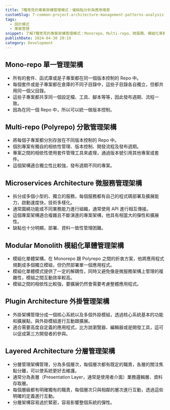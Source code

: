 ```yaml
---
title: 7種常見的專案架構管理模式：優缺點分析與應用場景
customSlug: 7-common-project-architecture-management-patterns-analysis
tags:
  - 設計模式
  - 專案管理
snippet: 了解7種常見的專案架構管理模式：Monorepo、Multi-repo、微服務、模組化單體、外掛、分層架構，分析各自的優缺點、特性以及適用場景。
publishDate: 2024-04-30 20:19
category: Development
---
```


## Mono-repo 單一管理架構

- 所有的套件、函式庫或是子專案都在同一個版本控制的 Repo 中。
- 每個套件或是子專案都在倉庫的不同子目錄中，這些子目錄各自獨立，但都共用同一個父目錄。
- 這些子專案都共享同一個設定檔、工具、腳本等等，因此發布週期、流程一致。
- 因為在同一個 Repo 中，所以可以統一做版本控制。

## Multi-repo (Polyrepo) 分散管理架構

- 將每個子專案都分別存放在不同版本控制的 Repo 中。
- 個別專案有獨自的相依性管理、版本控制、開發流程及發布週期。
- 專案之間的相依性使用套件管理工具來處理，通過版本號引用其他專案或套件。
- 這個架構適合獨立性比較強，發布週期不同的專案。

## Microservices Architecture 微服務管理架構

- 拆分成多個小型的、獨立的服務，每個服務都有自己的程式碼部署及擴展能力，啟動速度快，技術多樣化。
- 通常圍繞功能或不同業務能力進行組織，通常使用 API 進行相互傳接。
- 這個專案架構適合複雜且不斷演進的專案架構，他具有相當大的彈性和擴展性。
- 缺點也十分明顯，部署、資料一致性管理困難。

## Modular Monolith 模組化單體管理架構

- 模組化單體架構，在 Monorepo 跟 Polyrepo 之間的折衷方案，他將應用程式規劃成多個獨立模組，但仍然部署單一個應用程式。
- 模組化單體模式提供了一定的解耦性，同時又避免像是微服務架構上管理的複雜性，模組之間互動效率較高。
- 模組之間的相依性比較強，要擴展仍然會需要考慮整體應用程式。

## Plugin Architecture 外掛管理架構

- 外掛架構管理分成一個核心系統以及多個外掛模組，透過核心系統基本的功能和擴展點，與外掛模組進行互動跟擴展。
- 適合需要高度自定義的應用程式，比方說瀏覽器、編輯器或是開發工具，這可以促成第三方開發者的參與。

## Layered Architecture 分層管理架構

- 分層管理架構管理，分為多個層次，每個層次都有既定的職責，各層的關注焦點分離，可以使系統更好去維護。
- 通常分為表層（Presentation Layer，通常是使用者介面）業務邏輯層、資料存取層。
- 每個層級都有明確獨有的職責，每個層次只與相鄰的層次進行互動，透過這些明確的定義進行互動。
- 分層架構容易過於緊密，容易影響整個系統的彈性。